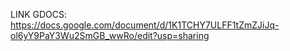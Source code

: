LINK GDOCS: https://docs.google.com/document/d/1K1TCHY7ULFF1tZmZJiJq-ol6yY9PaY3Wu2SmGB_wwRo/edit?usp=sharing
